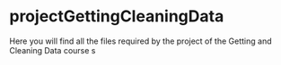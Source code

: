 projectGettingCleaningData
==========================

Here you will find all the files required by the project of the Getting and Cleaning Data course
s
